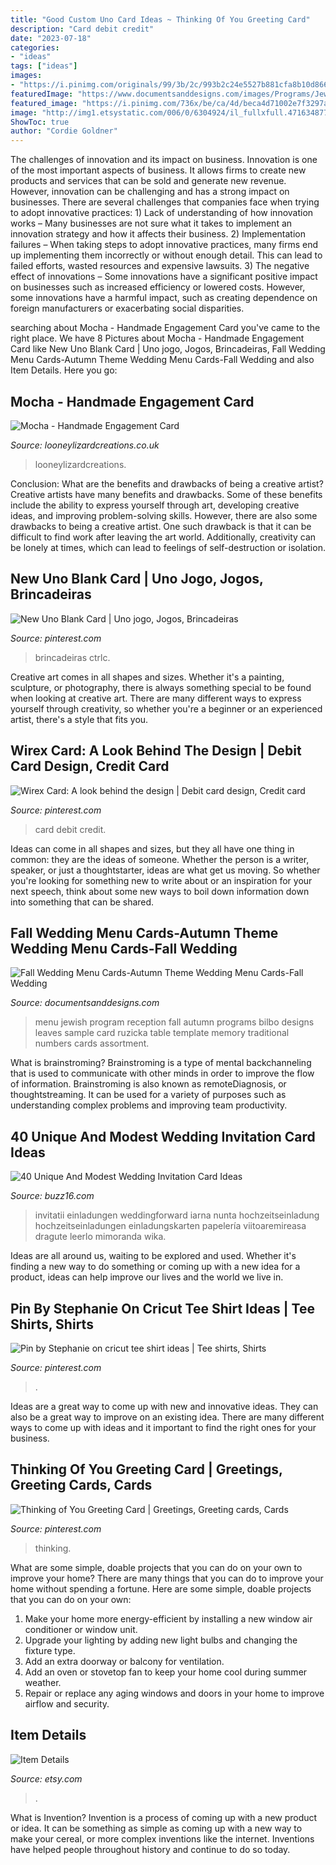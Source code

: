 ```yaml
---
title: "Good Custom Uno Card Ideas ~ Thinking Of You Greeting Card"
description: "Card debit credit"
date: "2023-07-18"
categories:
- "ideas"
tags: ["ideas"]
images:
- "https://i.pinimg.com/originals/99/3b/2c/993b2c24e5527b881cfa8b10d8661ded.jpg"
featuredImage: "https://www.documentsanddesigns.com/images/Programs/Jewish/Jewish_Leaves_Assortment_Bilbo_Ruzicka/E_Menu_Leaves_Assortment_Bilbo_Ruzicka.gif"
featured_image: "https://i.pinimg.com/736x/be/ca/4d/beca4d71002e7f3297a8722ac7ee0105.jpg"
image: "http://img1.etsystatic.com/006/0/6304924/il_fullxfull.471634877_7fm3.jpg"
ShowToc: true
author: "Cordie Goldner"
---
```



The challenges of innovation and its impact on business.
Innovation is one of the most important aspects of business. It allows firms to create new products and services that can be sold and generate new revenue. However, innovation can be challenging and has a strong impact on businesses. There are several challenges that companies face when trying to adopt innovative practices: 1) Lack of understanding of how innovation works – Many businesses are not sure what it takes to implement an innovation strategy and how it affects their business. 2) Implementation failures – When taking steps to adopt innovative practices, many firms end up implementing them incorrectly or without enough detail. This can lead to failed efforts, wasted resources and expensive lawsuits. 3) The negative effect of innovations – Some innovations have a significant positive impact on businesses such as increased efficiency or lowered costs. However, some innovations have a harmful impact, such as creating dependence on foreign manufacturers or exacerbating social disparities.

	

		
searching about Mocha - Handmade Engagement Card you've came to the right place. We have 8 Pictures about Mocha - Handmade Engagement Card like New Uno Blank Card | Uno jogo, Jogos, Brincadeiras, Fall Wedding Menu Cards-Autumn Theme Wedding Menu Cards-Fall Wedding and also Item Details. Here you go:
		
    
## Mocha - Handmade Engagement Card

<img loading=lazy src="https://www.looneylizardcreations.co.uk/media/catalog/product/m/o/mocha-ms-engagement-card.jpg" onerror="this.onerror=null;this.src='https://tse1.mm.bing.net/th?id=OIP.q2T1Kwbj5KXQ3FIAdai9fgHaFj&amp;pid=15.1';" alt="Mocha - Handmade Engagement Card">

_Source: looneylizardcreations.co.uk_

>looneylizardcreations. 

	

Conclusion: What are the benefits and drawbacks of being a creative artist?
Creative artists have many benefits and drawbacks. Some of these benefits include the ability to express yourself through art, developing creative ideas, and improving problem-solving skills. However, there are also some drawbacks to being a creative artist. One such drawback is that it can be difficult to find work after leaving the art world. Additionally, creativity can be lonely at times, which can lead to feelings of self-destruction or isolation.

    
## New Uno Blank Card | Uno Jogo, Jogos, Brincadeiras

<img loading=lazy src="https://i.pinimg.com/736x/42/3c/ad/423cadf5bdb668cac2957155f9c46f4b.jpg" onerror="this.onerror=null;this.src='https://tse2.mm.bing.net/th?id=OIP.y7IqaieIKlb6kLoAAO5ufgHaJ3&amp;pid=15.1';" alt="New Uno Blank Card | Uno jogo, Jogos, Brincadeiras">

_Source: pinterest.com_

>brincadeiras ctrlc. 

	

Creative art comes in all shapes and sizes. Whether it's a painting, sculpture, or photography, there is always something special to be found when looking at creative art. There are many different ways to express yourself through creativity, so whether you're a beginner or an experienced artist, there's a style that fits you.

    
## Wirex Card: A Look Behind The Design | Debit Card Design, Credit Card

<img loading=lazy src="https://i.pinimg.com/736x/be/ca/4d/beca4d71002e7f3297a8722ac7ee0105.jpg" onerror="this.onerror=null;this.src='https://tse1.mm.bing.net/th?id=OIP.o1q94pjK9iwQGgnsu_SABwHaGE&amp;pid=15.1';" alt="Wirex Card: A look behind the design | Debit card design, Credit card">

_Source: pinterest.com_

>card debit credit. 

	

Ideas can come in all shapes and sizes, but they all have one thing in common: they are the ideas of someone. Whether the person is a writer, speaker, or just a thoughtstarter, ideas are what get us moving. So whether you're looking for something new to write about or an inspiration for your next speech, think about some new ways to boil down information down into something that can be shared.

    
## Fall Wedding Menu Cards-Autumn Theme Wedding Menu Cards-Fall Wedding

<img loading=lazy src="https://www.documentsanddesigns.com/images/Programs/Jewish/Jewish_Leaves_Assortment_Bilbo_Ruzicka/E_Menu_Leaves_Assortment_Bilbo_Ruzicka.gif" onerror="this.onerror=null;this.src='https://tse1.mm.bing.net/th?id=OIP.2D6QcrYo7WRbRTTPseZ7uQHaLb&amp;pid=15.1';" alt="Fall Wedding Menu Cards-Autumn Theme Wedding Menu Cards-Fall Wedding">

_Source: documentsanddesigns.com_

>menu jewish program reception fall autumn programs bilbo designs leaves sample card ruzicka table template memory traditional numbers cards assortment. 

	

What is brainstroming?
Brainstroming is a type of mental backchanneling that is used to communicate with other minds in order to improve the flow of information. Brainstroming is also known as remoteDiagnosis, or thoughtstreaming. It can be used for a variety of purposes such as understanding complex problems and improving team productivity.

    
## 40 Unique And Modest Wedding Invitation Card Ideas

<img loading=lazy src="https://buzz16.com/wp-content/uploads/2017/08/Unique-And-Modest-Wedding-Invitation-Card-Ideas-2.jpg" onerror="this.onerror=null;this.src='https://tse4.mm.bing.net/th?id=OIP.nO4x78-ZYotGKfEvFzVmTwHaLG&amp;pid=15.1';" alt="40 Unique And Modest Wedding Invitation Card Ideas">

_Source: buzz16.com_

>invitatii einladungen weddingforward iarna nunta hochzeitseinladung hochzeitseinladungen einladungskarten papelería viitoaremireasa dragute leerlo mimoranda wika. 

	

Ideas are all around us, waiting to be explored and used. Whether it's finding a new way to do something or coming up with a new idea for a product, ideas can help improve our lives and the world we live in.

    
## Pin By Stephanie On Cricut Tee Shirt Ideas | Tee Shirts, Shirts

<img loading=lazy src="https://i.pinimg.com/736x/fa/00/b2/fa00b2c1145cfb1f01bae2ff45f578a7.jpg" onerror="this.onerror=null;this.src='https://tse2.mm.bing.net/th?id=OIP.nAQ7pkbJfyjxCEuZ1wkXgQHaNJ&amp;pid=15.1';" alt="Pin by Stephanie on cricut tee shirt ideas | Tee shirts, Shirts">

_Source: pinterest.com_

>. 

	

Ideas are a great way to come up with new and innovative ideas. They can also be a great way to improve on an existing idea. There are many different ways to come up with ideas and it important to find the right ones for your business.

    
## Thinking Of You Greeting Card | Greetings, Greeting Cards, Cards

<img loading=lazy src="https://i.pinimg.com/originals/99/3b/2c/993b2c24e5527b881cfa8b10d8661ded.jpg" onerror="this.onerror=null;this.src='https://tse4.mm.bing.net/th?id=OIP.W2uN_8W6LIRv9VWqkZAGzgHaLB&amp;pid=15.1';" alt="Thinking of You Greeting Card | Greetings, Greeting cards, Cards">

_Source: pinterest.com_

>thinking. 

	

What are some simple, doable projects that you can do on your own to improve your home?
There are many things that you can do to improve your home without spending a fortune. Here are some simple, doable projects that you can do on your own:
1. Make your home more energy-efficient by installing a new window air conditioner or window unit.
2. Upgrade your lighting by adding new light bulbs and changing the fixture type.
3. Add an extra doorway or balcony for ventilation. 
4. Add an oven or stovetop fan to keep your home cool during summer weather. 
5. Repair or replace any aging windows and doors in your home to improve airflow and security.

    
## Item Details

<img loading=lazy src="http://img1.etsystatic.com/006/0/6304924/il_fullxfull.471634877_7fm3.jpg" onerror="this.onerror=null;this.src='https://tse1.mm.bing.net/th?id=OIP.F2D46zmUU3Iw1S53rgv_EAHaJ4&amp;pid=15.1';" alt="Item Details">

_Source: etsy.com_

>. 

	

What is Invention?
Invention is a process of coming up with a new product or idea. It can be something as simple as coming up with a new way to make your cereal, or more complex inventions like the internet. Inventions have helped people throughout history and continue to do so today.

